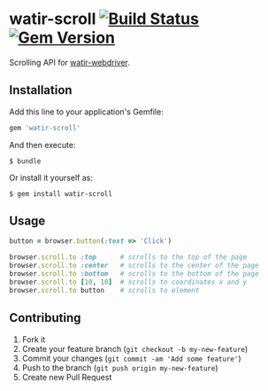# watir-scroll [![Build Status](https://travis-ci.org/p0deje/watir-scroll.png?branch=master)](https://travis-ci.org/p0deje/watir-scroll) [![Gem Version](https://badge.fury.io/rb/watir-scroll.png)](http://badge.fury.io/rb/watir-scroll)

Scrolling API for [watir-webdriver](http://github.com/watir/watir-webdriver).

## Installation

Add this line to your application's Gemfile:

```ruby
gem 'watir-scroll'
```

And then execute:

```shell
$ bundle
```

Or install it yourself as:

```shell
$ gem install watir-scroll
```

## Usage

```ruby
button = browser.button(:text => 'Click')

browser.scroll.to :top      # scrolls to the top of the page
browser.scroll.to :center   # scrolls to the center of the page
browser.scroll.to :bottom   # scrolls to the bottom of the page
browser.scroll.to [10, 10]  # scrolls to coordinates x and y
browser.scroll.to button    # scrolls to element
```

## Contributing

1. Fork it
2. Create your feature branch (`git checkout -b my-new-feature`)
3. Commit your changes (`git commit -am 'Add some feature'`)
4. Push to the branch (`git push origin my-new-feature`)
5. Create new Pull Request
